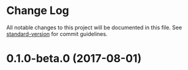 # Change Log

All notable changes to this project will be documented in this file. See [standard-version](https://github.com/conventional-changelog/standard-version) for commit guidelines.

<a name="0.1.0-beta.0"></a>
# 0.1.0-beta.0 (2017-08-01)
